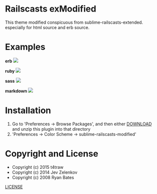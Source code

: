 # Railscasts exModified

This theme modified conspicuous from sublime-railscasts-extended. especially for html source and erb source.

# Examples

__erb__
![](https://raw.githubusercontent.com/t4traw/sublime-railscasts-modified/master/image/erb.gif)

__ruby__
![](https://raw.githubusercontent.com/t4traw/sublime-railscasts-modified/master/image/rb.gif)

__sass__
![](https://raw.githubusercontent.com/t4traw/sublime-railscasts-modified/master/image/scss.gif)

__markdown__
![](https://raw.githubusercontent.com/t4traw/sublime-railscasts-modified/master/image/md.gif)

# Installation

1. Go to 'Preferences -> Browse Packages', and then either [DOWNLOAD](https://github.com/t4traw/sublime-railscasts-modified/archive/master.zip) and unzip this plugin into that directory
2. 'Preferences -> Color Scheme -> sublime-railscasts-modified'

# Copyright and License

- Copyright (c) 2015 t4traw
- Copyright (c) 2014 Jev Zelenkov 
- Copyright (c) 2008 Ryan Bates

[LICENSE](https://github.com/t4traw/sublime-railscasts-modified/blob/master/LICENSE)